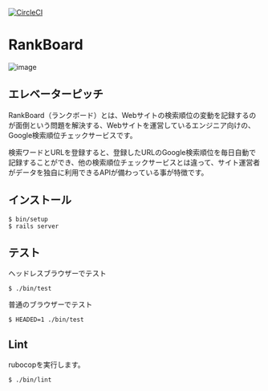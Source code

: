 [![CircleCI](https://circleci.com/gh/mikihito-h/RankBoard/tree/master.svg?style=svg)](https://circleci.com/gh/mikihito-h/RankBoard/tree/master)

# RankBoard
![image](https://user-images.githubusercontent.com/53965479/91021556-e8646880-e62e-11ea-906b-ef260082a1f6.png)


## エレベーターピッチ
RankBoard（ランクボード）とは、Webサイトの検索順位の変動を記録するのが面倒という問題を解決する、Webサイトを運営しているエンジニア向けの、Google検索順位チェックサービスです。

検索ワードとURLを登録すると、登録したURLのGoogle検索順位を毎日自動で記録することができ、他の検索順位チェックサービスとは違って、サイト運営者がデータを独自に利用できるAPIが備わっている事が特徴です。


## インストール
```
$ bin/setup
$ rails server
```


## テスト
ヘッドレスブラウザーでテスト
```
$ ./bin/test
```

普通のブラウザーでテスト
```
$ HEADED=1 ./bin/test
```

## Lint
rubocopを実行します。
```
$ ./bin/lint
```
